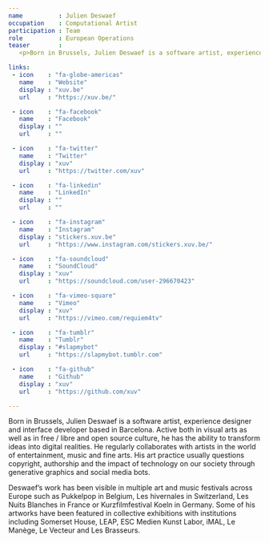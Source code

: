 ```yaml
---
name          : Julien Deswaef
occupation    : Computational Artist
participation : Team
role          : European Operations
teaser        :
   <p>Born in Brussels, Julien Deswaef is a software artist, experience designer and interface developer based in Barcelona. Active both in visual arts as well as in free / libre and open source culture, he has the ability to transform ideas into digital realities. He regularly collaborates with artists in the world of entertainment, music and fine arts. His art practice usually questions copyright, authorship and the impact of technology on our society through generative graphics and social media bots.</p>

links:
 - icon    : "fa-globe-americas"
   name    : "Website"
   display : "xuv.be"
   url     : "https://xuv.be/"

 - icon    : "fa-facebook"
   name    : "Facebook"
   display : ""
   url     : ""

 - icon    : "fa-twitter"
   name    : "Twitter"
   display : "xuv"
   url     : "https://twitter.com/xuv"

 - icon    : "fa-linkedin"
   name    : "LinkedIn"
   display : ""
   url     : ""

 - icon    : "fa-instagram"
   name    : "Instagram"
   display : "stickers.xuv.be"
   url     : "https://www.instagram.com/stickers.xuv.be/"

 - icon    : "fa-soundcloud"
   name    : "SoundCloud"
   display : "xuv"
   url     : "https://soundcloud.com/user-296670423"

 - icon    : "fa-vimeo-square"
   name    : "Vimeo"
   display : "xuv"
   url     : "https://vimeo.com/requiem4tv"

 - icon    : "fa-tumblr"
   name    : "Tumblr"
   display : "#slapmybot"
   url     : "https://slapmybot.tumblr.com"

 - icon    : "fa-github"
   name    : "Github"
   display : "xuv"
   url     : "https://github.com/xuv"

---
```

Born in Brussels, Julien Deswaef is a software artist, experience designer and interface developer based in Barcelona. Active both in visual arts as well as in free / libre and open source culture, he has the ability to transform ideas into digital realities. He regularly collaborates with artists in the world of entertainment, music and fine arts. His art practice usually questions copyright, authorship and the impact of technology on our society through generative graphics and social media bots.

Deswaef’s work has been visible in multiple art and music festivals across Europe such as Pukkelpop in Belgium, Les hivernales in Switzerland, Les Nuits Blanches in France or Kurzfilmfestival Koeln in Germany. Some of his artworks have been featured in collective exhibitions with institutions including Somerset House, LEAP, ESC Medien Kunst Labor, iMAL, Le Manège, Le Vecteur and Les Brasseurs.
